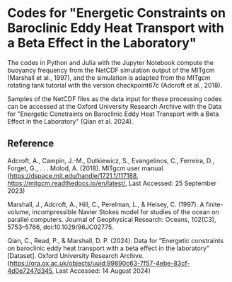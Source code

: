# Codes for "Energetic Constraints on Baroclinic Eddy Heat Transport with a Beta Effect in the Laboratory"

The codes in Python and Julia with the Jupyter Notebook compute the buoyancy frequency from the NetCDF simulation output of the MITgcm (Marshall et al., 1997), and the simulation is adapted from the MITgcm rotating tank tutorial with the version checkpoint67c (Adcroft et al., 2018).

Samples of the NetCDF files as the data input for these processing codes can be accessed at the Oxford University Research Archive with the Data for "Energetic Constraints on Baroclinic Eddy Heat Transport with a Beta Effect in the Laboratory" (Qian et al. 2024).

## Reference

Adcroft, A., Campin, J.-M., Dutkiewicz, S., Evangelinos, C., Ferreira, D., Forget, G., . . . Molod, A. (2018). MITgcm user manual. (https://dspace.mit.edu/handle/1721.1/117188, https://mitgcm.readthedocs.io/en/latest/, Last Accessed: 25 September 2023)

Marshall, J., Adcroft, A., Hill, C., Perelman, L., & Heisey, C. (1997). A finite-volume, incompressible Navier Stokes model for studies of the ocean on parallel computers. Journal of Geophysical Research: Oceans, 102(C3), 5753–5766, doi:10.1029/96JC02775.

Qian, C., Read, P., & Marshall, D. P. (2024). Data for ”Energetic constraints on baroclinic eddy heat transport with a beta effect in the laboratory” [Dataset]. Oxford University Research Archive. (https://ora.ox.ac.uk/objects/uuid:99890c63-7f57-4ebe-83cf-4d0e7247d345, Last Accessed: 14 August 2024)
